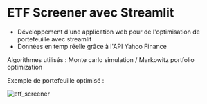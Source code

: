 # ETF Screener avec Streamlit

- Développement d'une application web pour de l'optimisation de portefeuille avec streamlit
- Données en temp réelle grâce à l'API Yahoo Finance

Algorithmes utilisés : Monte carlo simulation / Markowitz portfolio optimization

Exemple de portefeuille optimisé : 

![etf_screener](https://user-images.githubusercontent.com/67114372/135210529-a004ba47-4922-4127-a9b3-1caa0a9709c6.PNG)
